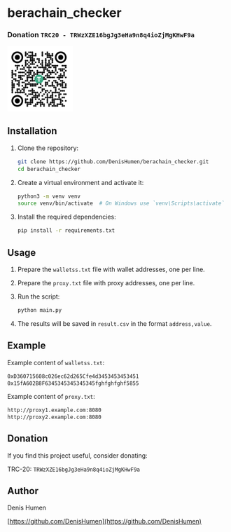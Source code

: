 # berachain_checker

### Donation ``` TRC20 - TRWzXZE16bgJg3eHa9n8q4ioZjMgKHwF9a ```
<img src="usdt.jpg" alt="Donation" width="150"/>

## Installation

1. Clone the repository:
    ```sh
    git clone https://github.com/DenisHumen/berachain_checker.git
    cd berachain_checker
    ```

2. Create a virtual environment and activate it:
    ```sh
    python3 -m venv venv
    source venv/bin/activate  # On Windows use `venv\Scripts\activate`
    ```

3. Install the required dependencies:
    ```sh
    pip install -r requirements.txt
    ```

## Usage

1. Prepare the `walletss.txt` file with wallet addresses, one per line.

2. Prepare the `proxy.txt` file with proxy addresses, one per line.

3. Run the script:
    ```sh
    python main.py
    ```

4. The results will be saved in `result.csv` in the format `address,value`.

## Example

Example content of `walletss.txt`:
```
0xD360715608c026ec62d265Cfe4d3453453453451
0x15fA602B8F6345345345345345fghfghfghf5855
```

Example content of `proxy.txt`:
```
http://proxy1.example.com:8080
http://proxy2.example.com:8080
```

## Donation

If you find this project useful, consider donating:

TRC-20: `TRWzXZE16bgJg3eHa9n8q4ioZjMgKHwF9a`

## Author

Denis Humen

[https://github.com/DenisHumen](https://github.com/DenisHumen)